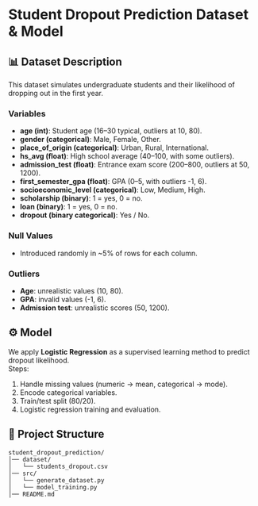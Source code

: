 # Student Dropout Prediction Dataset & Model

## 📊 Dataset Description
This dataset simulates undergraduate students and their likelihood of dropping out in the first year.

### Variables
- **age (int)**: Student age (16–30 typical, outliers at 10, 80).
- **gender (categorical)**: Male, Female, Other.
- **place_of_origin (categorical)**: Urban, Rural, International.
- **hs_avg (float)**: High school average (40–100, with some outliers).
- **admission_test (float)**: Entrance exam score (200–800, outliers at 50, 1200).
- **first_semester_gpa (float)**: GPA (0–5, with outliers -1, 6).
- **socioeconomic_level (categorical)**: Low, Medium, High.
- **scholarship (binary)**: 1 = yes, 0 = no.
- **loan (binary)**: 1 = yes, 0 = no.
- **dropout (binary categorical)**: Yes / No.

### Null Values
- Introduced randomly in ~5% of rows for each column.

### Outliers
- **Age**: unrealistic values (10, 80).  
- **GPA**: invalid values (-1, 6).  
- **Admission test**: unrealistic scores (50, 1200).  

## ⚙️ Model
We apply **Logistic Regression** as a supervised learning method to predict dropout likelihood.  
Steps:
1. Handle missing values (numeric → mean, categorical → mode).
2. Encode categorical variables.
3. Train/test split (80/20).
4. Logistic regression training and evaluation.

## 📂 Project Structure
```
student_dropout_prediction/
│── dataset/
│   └── students_dropout.csv
│── src/
│   └── generate_dataset.py
│   └── model_training.py
│── README.md
```
